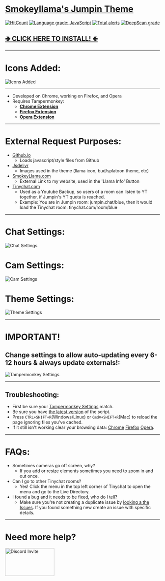 # [Smokeyllama's Jumpin Theme](https://smokeyllama.github.io/JumpinLlama/)


[![HitCount](http://hits.dwyl.com/SmokeyLlama/JumpinLlama.svg)](http://hits.dwyl.com/SmokeyLlama/JumpinLlama)
 [![Language grade: JavaScript](https://img.shields.io/lgtm/grade/javascript/g/SmokeyLlama/JumpinLlama.svg?logo=lgtm&logoWidth=18)](https://lgtm.com/projects/g/SmokeyLlama/JumpinLlama/context:javascript) [![Total alerts](https://img.shields.io/lgtm/alerts/g/SmokeyLlama/JumpinLlama.svg?logo=lgtm&logoWidth=18)](https://lgtm.com/projects/g/SmokeyLlama/JumpinLlama/alerts/) [![DeepScan grade](https://deepscan.io/api/teams/6236/projects/8124/branches/92260/badge/grade.svg)](https://deepscan.io/dashboard#view=project&tid=6236&pid=8124&bid=92260)

## [**🢂 CLICK HERE TO INSTALL! 🢀**](https://github.com/SmokeyLlama/jumpinllama/raw/master/jumpin_theme.user.js)

---

# Icons Added:

![Icons Added](https://raw.githubusercontent.com/SmokeyLlama/JumpinLlama/master/images/info/icons.png)

---

- Developed on Chrome, working on Firefox, and Opera
- Requires Tampermonkey:
  - [**Chrome Extension**](https://chrome.google.com/webstore/detail/tampermonkey/dhdgffkkebhmkfjojejmpbldmpobfkfo)
  - [**Firefox Extension**](https://addons.mozilla.org/en-US/firefox/addon/tampermonkey/)
  - [**Opera Extension**](https://addons.opera.com/en/extensions/details/tampermonkey-beta/)

---

# External Request Purposes:

- [Github.io](https://github.io)
  - Loads javascript/style files from Github
- [Jsdelivr](https://www.jsdelivr.com)
  - Images used in the theme (llama icon, bud/splatoon theme, etc)
- [SmokeyLlama.com](https://smokeyllama.com)
  - External Link to my website, used in the 'Llama Info' Button
- [Tinychat.com](https://tinychat.com)
  - Used as a Youtube Backup, so users of a room can listen to YT together, if Jumpin's YT quota is reached.
  - Example: You are in Jumpin room: jumpin.chat/blue, then it would load the Tinychat room: tinychat.com/room/blue

---

# Chat Settings:

![Chat Settings](https://raw.githubusercontent.com/SmokeyLlama/JumpinLlama/master/images/info/chat_settings.png)

# Cam Settings:

![Cam Settings](https://raw.githubusercontent.com/SmokeyLlama/JumpinLlama/master/images/info/cam_settings.png)

# Theme Settings:

![Theme Settings](https://raw.githubusercontent.com/SmokeyLlama/JumpinLlama/master/images/info/theme_settings.png)

---

# IMPORTANT!

## Change settings to allow auto-updating every 6-12 hours & always update externals!:

![Tampermonkey Settings](https://raw.githubusercontent.com/SmokeyLlama/JumpinLlama/master/images/info/Tampermonkey_Settings.png)

---

## Troubleshooting:

- First be sure your [Tampermonkey Settings](https://raw.githubusercontent.com/SmokeyLlama/JumpinLlama/master/images/info/Tampermonkey_Settings.png) match.
- Be sure you have [the latest version](https://github.com/SmokeyLlama/jumpinllama/raw/master/jumpin_theme.user.js) of the script.
- Press `CTRL+SHIFT+R`(Windows/Linux) or `Cmd⌘+SHIFT+R`(Mac) to reload the page ignoring files you've cached.
- If it still isn't working clear your browsing data: [Chrome](https://support.google.com/chrome/answer/2392709) [Firefox](https://support.mozilla.org/kb/delete-browsing-search-download-history-firefox) [Opera](https://blogs.opera.com/mobile/2016/04/clear-browsing-history).

---

# FAQs:

- Sometimes cameras go off screen, why?
  - If you add or resize elements sometimes you need to zoom in and out once.
- Can I go to other Tinychat rooms?
  - Yes! Click the menu in the top left corner of Tinychat to open the menu and go to the Live Directory.
- I found a bug and it needs to be fixed, who do I tell?
  - Make sure you're not creating a duplicate issue by [looking a the Issues](https://github.com/SmokeyLlama/JumpinLlama/issues?&q=is%3Aissue). If you found something new create an issue with specific details.

---

# Need more help?

[<img src="https://discordapp.com/assets/e4923594e694a21542a489471ecffa50.svg" width="160" height="90" alt="Discord Invite" title="Join Discord">](https://discord.gg/F4EHtQy)
